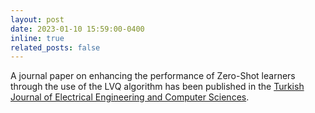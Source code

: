 ```yaml
---
layout: post
date: 2023-01-10 15:59:00-0400
inline: true
related_posts: false
---
```


A journal paper on enhancing the performance of Zero-Shot learners through the use of the LVQ algorithm has been published in the [Turkish Journal of Electrical Engineering and Computer Sciences](https://journals.tubitak.gov.tr/elektrik/vol31/iss1/14/).
